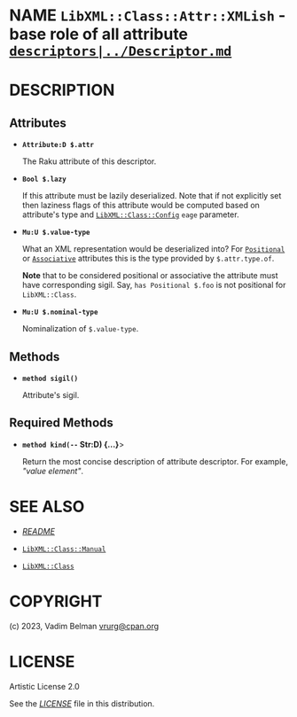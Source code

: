 NAME `LibXML::Class::Attr::XMLish` - base role of all attribute [`descriptors|../Descriptor.md`](`descriptors|../Descriptor.md`)
================================================================================================================================

DESCRIPTION
===========

Attributes
----------

  * **`Attribute:D $.attr`**

    The Raku attribute of this descriptor.

  * **`Bool $.lazy`**

    If this attribute must be lazily deserialized. Note that if not explicitly set then laziness flags of this attribute would be computed based on attribute's type and [`LibXML::Class::Config`](../Config.md) `eage` parameter.

  * **`Mu:U $.value-type`**

    What an XML representation would be deserialized into? For [`Positional`](https://docs.raku.org/type/Positional) or [`Associative`](https://docs.raku.org/type/Associative) attributes this is the type provided by `$.attr.type.of`.

    **Note** that to be considered positional or associative the attribute must have corresponding sigil. Say, `has Positional $.foo` is not positional for `LibXML::Class`.

  * **`Mu:U $.nominal-type`**

    Nominalization of `$.value-type`.

Methods
-------

  * **`method sigil()`**

    Attribute's sigil.

Required Methods
----------------

  * **`method kind(--` Str:D) {...}**>

    Return the most concise description of attribute descriptor. For example, *"value element"*.

SEE ALSO
========

  * [*README*](../../../../README)

  * [`LibXML::Class::Manual`](Class/Manual.md)

  * [`LibXML::Class`](../Class.md)

COPYRIGHT
=========

(c) 2023, Vadim Belman <vrurg@cpan.org>

LICENSE
=======

Artistic License 2.0

See the [*LICENSE*](../../../../LICENSE) file in this distribution.

